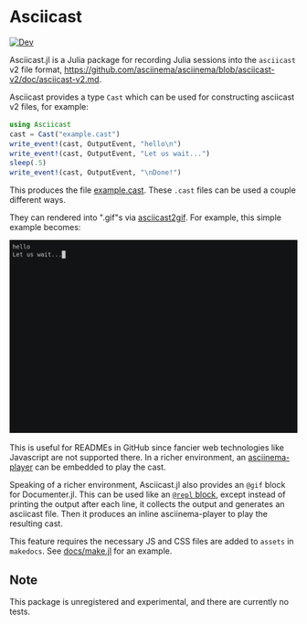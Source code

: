 # Asciicast

[![Dev](https://img.shields.io/badge/docs-dev-blue.svg)](https://ericphanson.github.io/Asciicast.jl/dev)

Asciicast.jl is a Julia package for recording Julia sessions into the `asciicast` v2 file format, <https://github.com/asciinema/asciinema/blob/asciicast-v2/doc/asciicast-v2.md>.

Asciicast provides a type `Cast` which can be used for constructing asciicast v2 files, for example:
```julia
using Asciicast
cast = Cast("example.cast")
write_event!(cast, OutputEvent, "hello\n")
write_event!(cast, OutputEvent, "Let us wait...")
sleep(.5)
write_event!(cast, OutputEvent, "\nDone!")
```
This produces the file [example.cast](./example.cast).
These `.cast` files can be used a couple different ways.

They can rendered into ".gif"s via [asciicast2gif](https://github.com/asciinema/asciicast2gif). For example,
this simple example becomes:

![](example.gif)

This is useful for READMEs in GitHub since fancier web technologies like Javascript are not supported there. In a richer environment, an
[asciinema-player](https://github.com/asciinema/asciinema-player) can be embedded to play the cast.

Speaking of a richer environment, Asciicast.jl also provides an `@gif` block for Documenter.jl. This can be used like
an [`@repl` block](https://juliadocs.github.io/Documenter.jl/stable/man/syntax/#@repl-block), except instead of printing the output after each line, it collects the output and generates
an asciicast file. Then it produces an inline
asciinema-player to play the resulting cast.

This feature requires the necessary JS and CSS files are added to `assets` in `makedocs`. See [docs/make.jl](docs/make.jl) for an example.

## Note

This package is unregistered and experimental, and there are currently no tests.
